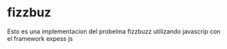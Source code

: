 # fizzbuz
Esto es una implementacion del probelma fizzbuzz utilizando javascrip con el framework expess js
